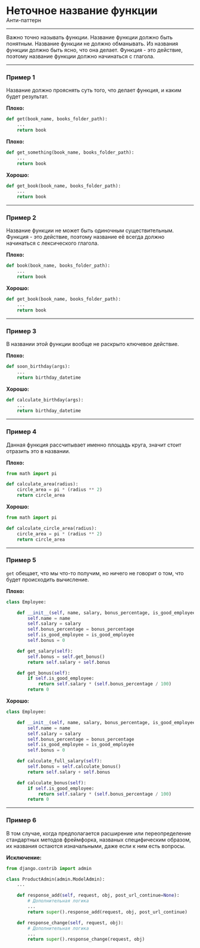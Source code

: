 
<div>
    <h1 style="margin: 0;">Неточное название функции</h1>
    <p style="margin: 0;">Анти-паттерн</p>
</div>

***

Важно точно называть функции.
Название функции должно быть понятным.
Название функции не должно обманывать.
Из названия функции должно быть ясно, что она делает.
Функция - это действие, поэтому название функции должно начинаться с глагола.

***

### Пример 1

Название должно прояснять суть того, что делает функция, и каким будет результат.

**Плохо:**
```python
def get(book_name, books_folder_path):
    ...
    return book
```
**Плохо:**
```python
def get_something(book_name, books_folder_path):
    ...
    return book
```
**Хорошо:**
```python
def get_book(book_name, books_folder_path):
    ...
    return book
```
***

### Пример 2

Название функции не может быть одиночным существительным. Функция - это действие, поэтому название её всегда должно начинаться с лексического глагола.

**Плохо:**
```python
def book(book_name, books_folder_path):
    ...
    return book
```
**Хорошо:**
```python
def get_book(book_name, books_folder_path):
    ...
    return book
```
***

### Пример 3

В названии этой функции вообще не раскрыто ключевое действие.

**Плохо:**
```python
def soon_birthday(args):
    ...
    return birthday_datetime
```
**Хорошо:**
```python
def calculate_birthday(args):
    ...
    return birthday_datetime
```
***

### Пример 4

Данная функция рассчитывает именно площадь круга, значит стоит отразить это в названии.

**Плохо:**
```python
from math import pi

def calculate_area(radius):
    circle_area = pi * (radius ** 2)
    return circle_area
```
**Хорошо:**
```python
from math import pi

def calculate_circle_area(radius):
    circle_area = pi * (radius ** 2)
    return circle_area
```
***

### Пример 5

`get` обещает, что мы что-то получим, но ничего не говорит о том, что будет происходить вычисление.

**Плохо:**
```python
class Employee:

    def __init__(self, name, salary, bonus_percentage, is_good_employee):
        self.name = name
        self.salary = salary
        self.bonus_percentage = bonus_percentage
        self.is_good_employee = is_good_employee
        self.bonus = 0

    def get_salary(self):
        self.bonus = self.get_bonus()
        return self.salary + self.bonus

    def get_bonus(self):
        if self.is_good_employee:
            return self.salary * (self.bonus_percentage / 100)
        return 0
```
**Хорошо:**
```python
class Employee:

    def __init__(self, name, salary, bonus_percentage, is_good_employee):
        self.name = name
        self.salary = salary
        self.bonus_percentage = bonus_percentage
        self.is_good_employee = is_good_employee
        self.bonus = 0

    def calculate_full_salary(self):
        self.bonus = self.calculate_bonus()
        return self.salary + self.bonus

    def calculate_bonus(self):
        if self.is_good_employee:
            return self.salary * (self.bonus_percentage / 100)
        return 0
```
***

### Пример 6

В том случае, когда предполагается расширение или переопределение стандартных методов фреймфорка, названых специфическим образом, их названия остаются изначальными, даже если к ним есть вопросы.

**Исключение:**
```python
from django.contrib import admin

class ProductAdmin(admin.ModelAdmin):
    ...

    def response_add(self, request, obj, post_url_continue=None):
        # Дополнительная логика
        ...
        return super().response_add(request, obj, post_url_continue)

    def response_change(self, request, obj):
        # Дополнительная логика
        ...
        return super().response_change(request, obj)
```

